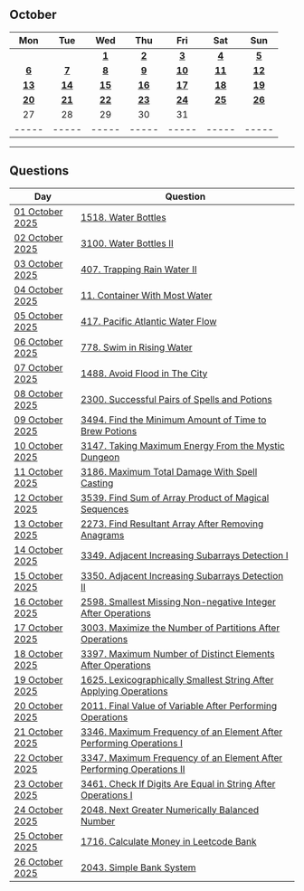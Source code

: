 October
---
| Mon | Tue | Wed | Thu | Fri | Sat | Sun |
| :---: | :---: | :---: | :---: | :---: | :---: | :---: |
|     |     | [**1**](01) | [**2**](02) | [**3**](03) | [**4**](04) | [**5**](05) |
| [**6**](06) | [**7**](07) | [**8**](08) | [**9**](09) | [**10**](10) | [**11**](11) | [**12**](12) |
| [**13**](13) | [**14**](14) | [**15**](15) | [**16**](16) | [**17**](17) | [**18**](18) | [**19**](19) |
| [**20**](20) | [**21**](21) | [**22**](22) | [**23**](23) | [**24**](24) | [**25**](25) | [**26**](26) |
| 27  | 28  | 29  | 30  | 31  |     |     |
| ----- | ----- | ----- | ----- | ----- | ----- | ----- |

---

Questions
---
| Day | Question |
| --- | --- |
| [01 October 2025](01) | [1518. Water Bottles](https://leetcode.com/problems/water-bottles) |
| [02 October 2025](02) | [3100. Water Bottles II](https://leetcode.com/problems/water-bottles-ii) |
| [03 October 2025](03) | [407. Trapping Rain Water II](https://leetcode.com/problems/trapping-rain-water-ii) |
| [04 October 2025](04) | [11. Container With Most Water](https://leetcode.com/problems/container-with-most-water) |
| [05 October 2025](05) | [417. Pacific Atlantic Water Flow](https://leetcode.com/problems/pacific-atlantic-water-flow) |
| [06 October 2025](06) | [778. Swim in Rising Water](https://leetcode.com/problems/swim-in-rising-water) |
| [07 October 2025](07) | [1488. Avoid Flood in The City](https://leetcode.com/problems/avoid-flood-in-the-city) |
| [08 October 2025](08) | [2300. Successful Pairs of Spells and Potions](https://leetcode.com/problems/successful-pairs-of-spells-and-potions) |
| [09 October 2025](09) | [3494. Find the Minimum Amount of Time to Brew Potions](https://leetcode.com/problems/find-the-minimum-amount-of-time-to-brew-potions) |
| [10 October 2025](10) | [3147. Taking Maximum Energy From the Mystic Dungeon](https://leetcode.com/problems/taking-maximum-energy-from-the-mystic-dungeon) |
| [11 October 2025](11) | [3186. Maximum Total Damage With Spell Casting](https://leetcode.com/problems/maximum-total-damage-with-spell-casting) |
| [12 October 2025](12) | [3539. Find Sum of Array Product of Magical Sequences](https://leetcode.com/problems/find-sum-of-array-product-of-magical-sequences) |
| [13 October 2025](13) | [2273. Find Resultant Array After Removing Anagrams](https://leetcode.com/problems/find-resultant-array-after-removing-anagrams) |
| [14 October 2025](14) | [3349. Adjacent Increasing Subarrays Detection I](https://leetcode.com/problems/adjacent-increasing-subarrays-detection-i) |
| [15 October 2025](15) | [3350. Adjacent Increasing Subarrays Detection II](https://leetcode.com/problems/adjacent-increasing-subarrays-detection-ii) |
| [16 October 2025](16) | [2598. Smallest Missing Non-negative Integer After Operations](https://leetcode.com/problems/smallest-missing-non-negative-integer-after-operations) |
| [17 October 2025](17) | [3003. Maximize the Number of Partitions After Operations](https://leetcode.com/problems/maximize-the-number-of-partitions-after-operations) |
| [18 October 2025](18) | [3397. Maximum Number of Distinct Elements After Operations](https://leetcode.com/problems/maximum-number-of-distinct-elements-after-operations) |
| [19 October 2025](19) | [1625. Lexicographically Smallest String After Applying Operations](https://leetcode.com/problems/lexicographically-smallest-string-after-applying-operations) |
| [20 October 2025](20) | [2011. Final Value of Variable After Performing Operations](https://leetcode.com/problems/final-value-of-variable-after-performing-operations) |
| [21 October 2025](21) | [3346. Maximum Frequency of an Element After Performing Operations I](https://leetcode.com/problems/maximum-frequency-of-an-element-after-performing-operations-i) |
| [22 October 2025](22) | [3347. Maximum Frequency of an Element After Performing Operations II](https://leetcode.com/problems/maximum-frequency-of-an-element-after-performing-operations-ii) |
| [23 October 2025](23) | [3461. Check If Digits Are Equal in String After Operations I](https://leetcode.com/problems/check-if-digits-are-equal-in-string-after-operations-i) |
| [24 October 2025](24) | [2048. Next Greater Numerically Balanced Number](https://leetcode.com/problems/next-greater-numerically-balanced-number) |
| [25 October 2025](25) | [1716. Calculate Money in Leetcode Bank](https://leetcode.com/problems/calculate-money-in-leetcode-bank) |
| [26 October 2025](26) | [2043. Simple Bank System](https://leetcode.com/problems/simple-bank-system) |
